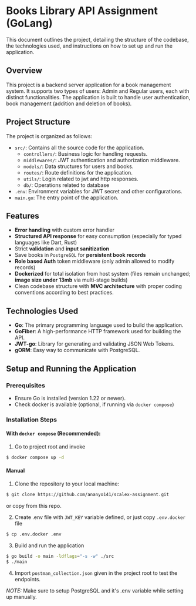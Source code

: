 # Books Library API Assignment (GoLang)

This document outlines the project, detailing the structure of the codebase, the technologies used, and instructions on how to set up and run the application.

## Overview

This project is a backend server application for a book management system. It supports two types of users: Admin and Regular users, each with distinct functionalities. The application is built to handle user authentication, book management (addition and deletion of books).

## Project Structure

The project is organized as follows:

- `src/`: Contains all the source code for the application.
  - `controllers/`: Business logic for handling requests.
  - `middlewares/`: JWT authentication and authorization middleware.
  - `models/`: Data structures for users and books.
  - `routes/`: Route definitions for the application.
  - `utils/`: Login related to jwt and http responses.
  - `db/`: Operations related to database
- `.env`: Environment variables for JWT secret and other configurations.
- `main.go`: The entry point of the application.

## Features

- **Error handling** with custom error handler
- **Structured API response** for easy consumption (especially for typed languages like Dart, Rust)
- Strict **validation** and **input sanitization**
- Save books in `PostgreSQL` for **persistent book records**
- **Role based Auth** token middleware (only admin allowed to modify records)
- **Dockerized** for total isolation from host system (files remain unchanged; **image size under 13mb** via multi-stage builds)
- Clean codebase structure with **MVC architecture** with proper coding conventions according to best practices.

## Technologies Used

- **Go**: The primary programming language used to build the application.
- **GoFiber**: A high-performance HTTP framework used for building the API.
- **JWT-go**: Library for generating and validating JSON Web Tokens.
- **gORM**: Easy way to communicate with PostgreSQL.

## Setup and Running the Application

### Prerequisites

- Ensure Go is installed (version 1.22 or newer).
- Check docker is available (optional, if running via `docker compose`)


### Installation Steps
#### With `docker compose` (Recommended):

1. Go to project root and invoke

```bash
$ docker compose up -d
```

#### Manual
1. Clone the repository to your local machine:

```bash
$ git clone https://github.com/ananyo141/scalex-assignment.git
```
or copy from this repo.

2. Create .env file with `JWT_KEY` variable defined, or just copy `.env.docker` file
```bash
$ cp .env.docker .env
```

3. Build and run the application
```bash
$ go build -o main -ldflags="-s -w" ./src
$ ./main
```

4. Import `postman_collection.json` given in the project root to test the endpoints.

*NOTE:* Make sure to setup PostgreSQL and it's .env variable while setting up
manually.
